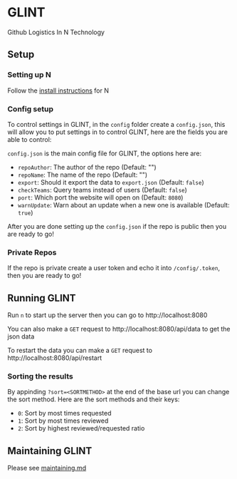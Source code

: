 # GLINT
Github Logistics In N Technology

## Setup

### Setting up N

Follow the [install instructions](https://github.com/nbuilding/N-lang#install-n) for N

### Config setup

To control settings in GLINT, in the `config` folder create a `config.json`, this will allow you to put settings in to control GLINT, here are the fields you are able to control:

`config.json` is the main config file for GLINT, the options here are:
- `repoAuthor`: The author of the repo (Default: "")
- `repoName`: The name of the repo (Default: "")
- `export`: Should it export the data to `export.json` (Default: `false`)
- `checkTeams`: Query teams instead of users (Default: `false`)
- `port`: Which port the website will open on (Default: `8080`)
- `warnUpdate`: Warn about an update when a new one is available (Default: `true`)

After you are done setting up the `config.json` if the repo is public then you are ready to go!
### Private Repos

If the repo is private create a user token and echo it into `/config/.token`, then you are ready to go!

## Running GLINT

Run `n` to start up the server then you can go to http://localhost:8080

You can also make a `GET` request to http://localhost:8080/api/data to get the json data

To restart the data you can make a `GET` request to http://localhost:8080/api/restart

### Sorting the results

By appinding `?sort=<SORTMETHOD>` at the end of the base url you can change the sort method. Here are the sort methods and their keys:
- `0`: Sort by most times requested
- `1`: Sort by most times reviewed
- `2`: Sort by highest reviewed/requested ratio

## Maintaining GLINT

Please see [maintaining.md](./docs/maintaining.md)